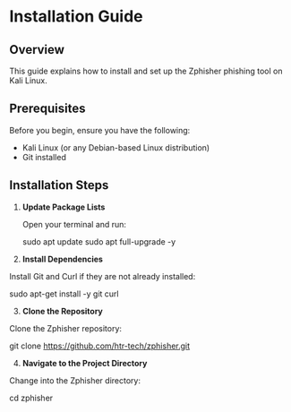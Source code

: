 # Installation Guide

## Overview

This guide explains how to install and set up the Zphisher phishing tool on Kali Linux.

## Prerequisites

Before you begin, ensure you have the following:

- Kali Linux (or any Debian-based Linux distribution)
- Git installed

## Installation Steps

1. **Update Package Lists**

   Open your terminal and run:

   sudo apt update
   sudo apt full-upgrade -y
2. **Install Dependencies**

Install Git and Curl if they are not already installed:

sudo apt-get install -y git curl


3. **Clone the Repository**

Clone the Zphisher repository:

git clone https://github.com/htr-tech/zphisher.git


4. **Navigate to the Project Directory**

Change into the Zphisher directory:

cd zphisher